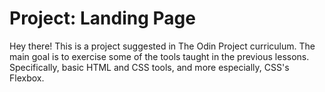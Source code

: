 # Project: Landing Page

Hey there! This is a project suggested in The Odin Project curriculum.
The main goal is to exercise some of the tools taught in the previous lessons.
Specifically, basic HTML and CSS tools, and more especially, CSS's Flexbox.
